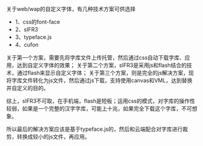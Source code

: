 关于web/wap的自定义字体，有几种技术方案可供选择
* 1、css的font-face
* 2、sIFR3
* 3、typeface.js
* 4、cufon

关于第一个方案，需要先将字库文件上传托管，然后通过css自动下载字库、应用，达到自定义字体的效果； 
关于第二个方案，sIFR3是采用js和flash结合的技术，通过flash来显示自定义字体； 
关于第三个方案，则是完全的js解决方案，现将字库文件转化为js文件，然后通过js下载，支持使用canvas和VML，达到替换并自定义的目的。

综上，sIFR3不可取，在手机端，flash是短板；运用css的模式，对字库的操作性较弱，如果是一个完整的汉字字库，可能上十兆，如果完全下载这个字库，不可想象。

所以最后的解决方案应该是基于typeface.js的，然后和云端配合对字库进行裁剪，转换成较小的js文件，再应用。
